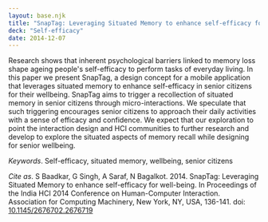 ```yaml
---
layout: base.njk
title: "SnapTag: Leveraging Situated Memory to enhance self-efficacy for well-being"
deck: "Self-efficacy"
date: 2014-12-07
---
```

Research shows that inherent psychological barriers linked to memory loss shape ageing people's self-efficacy to perform tasks of everyday living. In this paper we present SnapTag, a design concept for a mobile application that leverages situated memory to enhance self-efficacy in senior citizens for their wellbeing. SnapTag aims to trigger a recollection of situated memory in senior citizens through micro-interactions. We speculate that such triggering encourages senior citizens to approach their daily activities with a sense of efficacy and confidence. We expect that our exploration to point the interaction design and HCI communities to further research and develop to explore the situated aspects of memory recall while designing for senior wellbeing.

_Keywords_. Self-efficacy, situated memory, wellbeing, senior citizens

_Cite as_. S Baadkar, G Singh, A Saraf, N Bagalkot. 2014. SnapTag: Leveraging Situated Memory to enhance self-efficacy for well-being. In Proceedings of the India HCI 2014 Conference on Human-Computer Interaction. Association for Computing Machinery, New York, NY, USA, 136-141. doi: [10.1145/2676702.2676719](https://dl.acm.org/doi/10.1145/2676702.2676719) 
